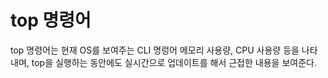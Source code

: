 # top 명령어

top 명령어는 현재 OS를 보여주는 CLI 명렁어
메모리 사용량, CPU 사용량 등을 나타내며, top을 실행하는 동안에도 실시간으로 업데이트를 해서 근접한 내용을 보여준다.
